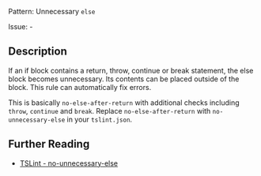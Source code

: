 Pattern: Unnecessary `else`

Issue: -

## Description

If an if block contains a return, throw, continue or break statement, the else block becomes unnecessary. Its contents can be placed outside of the block. This rule can automatically fix errors.

This is basically `no-else-after-return` with additional checks including `throw`, `continue` and `break`. Replace `no-else-after-return` with `no-unnecessary-else` in your `tslint.json`.

## Further Reading

* [TSLint - no-unnecessary-else](https://github.com/ajafff/tslint-consistent-codestyle/blob/master/docs/no-unnecessary-else.md)
